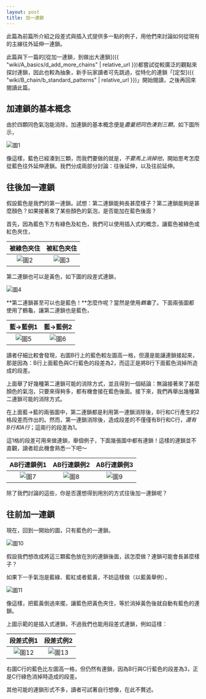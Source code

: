 ```yaml
---
layout: post
title: 加一連鎖
---
```


此篇為前篇所介紹之段差式與插入式提供多一點的例子，用他們來討論如何從現有的主線往外延伸一連鎖。

此篇與下一篇的[從加一連鎖，到做出大連鎖]({{ "wiki/A_basics/d_add_more_chains" | relative_url }})都嘗試從較廣泛的觀點來探討連鎖，因此也較為抽象，新手玩家讀者可先跳過，從特化的連鎖「[定型]({{ "wiki/B_chain/b_standard_patterns" | relative_url }})」開始閱讀，之後再回來閱讀此篇。

## 加連鎖的基本概念

由於四顆同色氣泡能消除，加連鎖的基本概念便是*盡量把同色湊到三顆*，如下圖所示，

![圖1](https://i.imgur.com/UzKeCgy.jpg)

像這樣，藍色已經湊到三顆，而我們要做的就是，*不要馬上消掉他*，開始思考怎麼從藍色往外延伸連鎖。我們分成兩部分討論：往後延伸，以及往前延伸。

## 往後加一連鎖

假設藍色是我們的第一連鎖。試想：第二連鎖能夠長甚麼樣子？第二連鎖能夠是甚麼顏色？如果接著來了某些顏色的氣泡，是否能加在藍色後面？

首先，因為藍色下方有綠色及紅色，我們可以使用插入式的概念，讓藍色被綠色或紅色夾住，

|被綠色夾住|被紅色夾住|
|:----------:|:----------:|
|![圖2](https://i.imgur.com/eWRQ3pf.jpg)|![圖3](https://i.imgur.com/vStKhmY.jpg)|

第二連鎖也可以是黃色，如下圖的段差式連鎖，

![圖4](https://i.imgur.com/d4QQ1gw.jpg)

**第二連鎖甚至可以也是藍色！**怎麼作呢？當然是使用*鶴龜*了。下面兩張圖都使用了鶴龜，讓第二連鎖也是藍色，

|藍→藍例1|藍→藍例2|
|:----------:|:----------:|
|![圖5](https://i.imgur.com/yqRJ4P4.jpg)|![圖6](https://i.imgur.com/qZyuKNM.jpg)|

讀者仔細比較會發現，右圖B行上的藍色較左圖高一格，但還是能讓連鎖接起來，那是因為：B行上面藍色與C行藍色的段差為2，而這正是將B行下面藍色消掉所造成的段差。

上面舉了好幾種第二連鎖可能的消除方式，並且得到一個結論：無論接著來了甚麼顏色的氣泡，只要來得夠多，都有機會接在藍色後面。接下來，我們再舉出幾種第二連鎖可能的消除方式。

在上面藍→藍的兩張圖中，第二連鎖都是利用第一連鎖消除後，B行和C行產生的2格段差而作出的。然而，第一連鎖消除後，造成段差的不僅僅有B行和C行，*還有B行和A行*；這兩行的段差為1。

這1格的段差可用來做連鎖，舉個例子，下面幾張圖中都有連鎖！這樣的連鎖並不直觀，讀者趁此機會熟悉一下吧～

|AB行連鎖例1|AB行連鎖例2|AB行連鎖例3|
|:----------:|:----------:|:----------:|
|![圖7](https://i.imgur.com/MyfEQ0p.jpg)|![圖8](https://i.imgur.com/FnsNF1W.jpg)|![圖9](https://i.imgur.com/12UgRfW.jpg)|

除了我們討論的這些，你是否還想得到用別的方式往後加一連鎖呢？

## 往前加一連鎖

現在，回到一開始的圖，只有藍色的一連鎖。

![圖10](https://i.imgur.com/UzKeCgy.jpg)

假設我們想改成將這三顆藍色放在別的連鎖後面，該怎麼做？連鎖可能會長甚麼樣子？

如果下一手氣泡是藍綠、藍紅或者藍黃，不妨這樣做（以藍黃舉例），

![圖11](https://i.imgur.com/3zLjuL1.jpg)

像這樣，把藍黃倒過來擺，讓藍色把黃色夾住，等於消掉黃色後就自動有藍色的連鎖。

上圖示範的是插入式連鎖，不過我們也能用段差式連鎖，例如這樣：

|段差式例1|段差式例2|
|:----------:|:----------:|
|![圖12](https://i.imgur.com/EL0USkK.jpg)|![圖13](https://i.imgur.com/9XAW3hI.jpg)|

右圖C行的藍色比左圖高一格，但仍然有連鎖，因為B行與C行藍色的段差為3，正是C行綠色消掉時造成的段差。

其他可能的連鎖形式不多，讀者可試著自行想像，在此不贅述。
